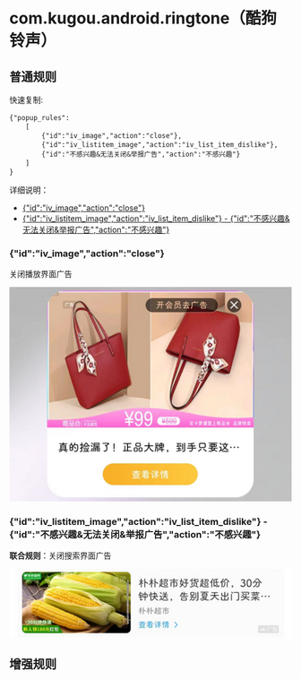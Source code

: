 # com.kugou.android.ringtone（酷狗铃声）

## 普通规则

快速复制:
```
{"popup_rules":
    [
        {"id":"iv_image","action":"close"},
        {"id":"iv_listitem_image","action":"iv_list_item_dislike"},
        {"id":"不感兴趣&无法关闭&举报广告","action":"不感兴趣"}
    ]
}
```
详细说明：
- [{"id":"iv_image","action":"close"}](#idiv_imageactionclose)
- [{"id":"iv_listitem_image","action":"iv_list_item_dislike"} - {"id":"不感兴趣&无法关闭&举报广告","action":"不感兴趣"}](#idiv_listitem_imageactioniv_list_item_dislike---id不感兴趣无法关闭举报广告action不感兴趣)

### {"id":"iv_image","action":"close"}
关闭播放界面广告

![](./assets/播放界面广告.jpg)

### {"id":"iv_listitem_image","action":"iv_list_item_dislike"} - {"id":"不感兴趣&无法关闭&举报广告","action":"不感兴趣"}
**联合规则**：关闭搜索界面广告

![](./assets/搜索界面广告.jpg)

## 增强规则
